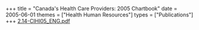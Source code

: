 +++
title = "Canada's Health Care Providers: 2005 Chartbook"
date = 2005-06-01
themes = ["Health Human Resources"]
types = ["Publications"]
+++
[2.14-CIHI05_ENG.pdf](/files/2.14-CIHI05_ENG.pdf)
